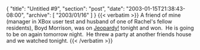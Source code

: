 {
  "title": "Untitled #9",
  "section": "post",
  "date": "2003-01-15T21:38:43-08:00",
  "archive": [
    "2003/01/16"
  ]
}
{{< verbatim >}}
A friend of mine (manager in XBox user test and husband of one of Rachel's fellow residents), Boyd Morrison, was on <A href="http://www.jeopardy.com/mini_sites/archive_header/index.html?/">Jeopardy!</A>&nbsp;tonight and won.&nbsp; He is going to be on again tomorrow night.&nbsp; He threw a party at another friends house and we watched tonight.
{{< /verbatim >}}
